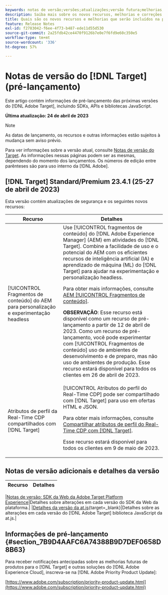 ```yaml
---
keywords: notas de versão;versões;atualizações;versão futura;melhorias;novos recursos;correções;atualizações;pré-lançamento
description: Saiba mais sobre os novos recursos, melhorias e correções adicionados na próxima versão do  [!DNL Adobe Target], incluindo SDKs, APIs e bibliotecas JavaScript.
title: Quais são os novos recursos e melhorias que serão incluídos na próxima versão do  [!DNL Target] ?
feature: Release Notes
exl-id: f2783042-f6ee-4f73-b487-ede11d55d530
source-git-commit: 2a25fdb42ce4470f9126b7e0e7f6fd9e60c350e5
workflow-type: tm+mt
source-wordcount: '336'
ht-degree: 57%

---
```


# Notas de versão do [!DNL Target] (pré-lançamento)

Este artigo contém informações de pré-lançamento das próximas versões do [!DNL Adobe Target], incluindo SDKs, APIs e bibliotecas JavaScript.

**Última atualização: 24 de abril de 2023**

>[!NOTE]
>
>As datas de lançamento, os recursos e outras informações estão sujeitos à mudança sem aviso prévio.
>
>Para ver informações sobre a versão atual, consulte [Notas de versão do Target](release-notes.md). As informações nessas páginas podem ser as mesmas, dependendo do momento dos lançamentos. Os números de edição entre parênteses são para uso interno da [!DNL Adobe].

## [!DNL Target] Standard/Premium 23.4.1 (25-27 de abril de 2023)

Esta versão contém atualizações de segurança e os seguintes novos recursos:

| Recurso | Detalhes |
|--- |--- |
| [!UICONTROL Fragmentos de conteúdo] do AEM para personalização e experimentação headless | Use [!UICONTROL fragmentos de conteúdo] do [!DNL Adobe Experience Manager] (AEM) em atividades do [!DNL Target]. Combine a facilidade de uso e o potencial do AEM com os eficientes recursos de inteligência artificial (IA) e aprendizado de máquina (ML) do [!DNL Target] para ajudar na experimentação e personalização headless.<P>Para obter mais informações, consulte [AEM [!UICONTROL Fragmentos de conteúdo]](/help/main/c-integrating-target-with-mac/aem/content-fragments-aem.md).<P>**OBSERVAÇÃO**: Esse recurso está disponível como um recurso de pré-lançamento a partir de 12 de abril de 2023. Como um recurso de pré-lançamento, você pode experimentar com [!UICONTROL Fragmentos de conteúdo] uso de ambientes de desenvolvimento e de preparo, mas não uso de ambientes de produção. Esse recurso estará disponível para todos os clientes em 26 de abril de 2023. |
| Atributos de perfil da Real-Time CDP compartilhados com [!DNL Target] | [!UICONTROL Atributos do perfil do Real-Time CDP] pode ser compartilhado com [!DNL Target] para uso em ofertas HTML e JSON.<P>Para obter mais informações, consulte [Compartilhar atributos de perfil do Real-Time CDP com [!DNL Target]](/help/main/c-integrating-target-with-mac/integrating-with-rtcdp.md#rtcdp-profile-attributes).<p>Esse recurso estará disponível para todos os clientes em 9 de maio de 2023. |

## Notas de versão adicionais e detalhes da versão

| Recurso | Detalhes |
|--- |--- |

|[Notas de versão: SDK da Web da Adobe Target Platform Experience](https://experienceleague.adobe.com/docs/experience-platform/edge/release-notes.html?lang=pt-BR)|Detalhes sobre alterações em cada versão do SDK da Web da plataforma.| |[Detalhes da versão da at.js](https://experienceleague.corp.adobe.com/docs/target-dev/developer/client-side/at-js-implementation/target-atjs-versions.html){target=_blank}|Detalhes sobre as alterações em cada versão do [!DNL Adobe Target] biblioteca JavaScript da at.js.|

## Informações de pré-lançamento {#section_7B9D4AAFC6A74388B9D7DEF0658D8B63}

Para receber notificações antecipadas sobre as melhorias futuras de produtos para o [!DNL Target] e outras soluções do [!DNL Adobe Experience Cloud], inscreva-se na [!DNL Adobe Priority Product Update]:

[https://www.adobe.com/subscription/priority-product-update.html](https://www.adobe.com/subscription/priority-product-update.html)
